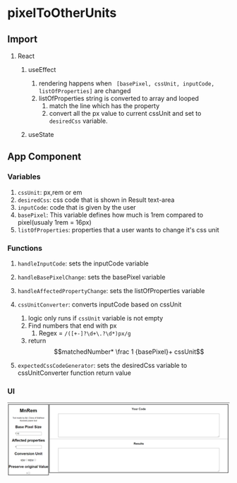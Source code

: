 # pixelToOtherUnits

## Import

1. React

   1. useEffect

      1. rendering happens when ` [basePixel, cssUnit, inputCode, listOfProperties]` are changed
      2. listOfProperties string is converted to array and looped
         1. match the line which has the property
         2. convert all the px value to current cssUnit and set to `desiredCss` variable.

   2. useState

## App Component

### Variables

1. `cssUnit`: px,rem or em
2. `desiredCss`: css code that is shown in Result text-area
3. `inputCode`: code that is given by the user
4. `basePixel`: This variable defines how much is 1rem compared to pixel(usualy 1rem = 16px)
5. `listOfProperties`: properties that a user wants to change it's css unit

### Functions

1. `handleInputCode`: sets the inputCode variable
2. `handleBasePixelChange`: sets the basePixel variable
3. `handleAffectedPropertyChange`: sets the listOfProperties variable
4. `cssUnitConverter`: converts inputCode based on cssUnit

   1. logic only runs if `cssUnit` variable is not empty
   2. Find numbers that end with px
      1. Regex = `/([+-]?\d+\.?\d*)px/g`
   3. return $$matchedNumber* \frac 1 {basePixel}+ cssUnit$$

5. `expectedCssCodeGenerator`: sets the desiredCss variable to cssUnitConverter function return value

### UI

![](/ReadmeFiles/UI_of_px_to_Rem_app.png)
